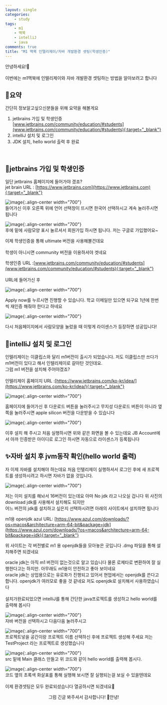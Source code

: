 ```yaml
---
layout: single
categories:
    - study
tags:
    - m1
    - 맥북
    - intelliJ
    - java
comments: true
title: "M1 맥북 인텔리제이/자바 개발환경 셋팅(학생인증)"
---
```



안녕하세요!👋<br>  
이번에는 m1맥북에 인텔리제이와 자바 개발환경 셋팅하는 방법을 알아보려고 합니다<br>  

## 🙏요약
간단히 정보알고싶으신분들을 위해 요약을 해볼게요
1. jetbrains 가입 및 학생인증 [www.jetbrains.com/community/education/#students](www.jetbrains.com/community/education/#students){:target="_blank"}
2. intelliJ 설치 및 로그인
3. JDK 설치, hello world 출력 후 완료
<br>  

## 📔jetbrains 가입 및 학생인증
일단 jetbrains 홈페이지에 들어가야 겠죠? <br>
jet brain URL : [https://www.jetbrains.com](https://www.jetbrains.com){:target="_blank"}<br>

![image](/assets/images/0706_16/jetbrains_1.png){:.align-center width="700"}  <br>
들어가신 이후 오른쪽 위에 언어 선택창이 뜨시면 한국어 선택하시고 계속 눌러주시면 됩니다 <br>

![image](/assets/images/0706_16/jetbrains_2.png){:.align-center width="700"}  <br>
후에 밑에 사람모양 표시 눌르셔서 회원가입 하시면 됩니다. 저는 구글로 가입했어요~<br>

이제 학생인증을 통해 ultimate 버전을 사용해볼건데요<br>  
학생이 아니시면 community 버전을 이용하셔야 겟네요<br>

학생인증 URL :[www.jetbrains.com/community/education/#students](www.jetbrains.com/community/education/#students){:target="_blank"}<br>  
URL에 들어가신 후<br>  

![image](/assets/images/0706_16/jetbrains_3.png){:.align-center width="700"}  <br>

Apply now를 누르시면 진행할 수 있습니다. 학교 이메일만 있으면 되구요 1년에 한번씩 재인증 해줘야 한다고 하네요<br>  

![image](/assets/images/0706_16/jetbrains_4.png){:.align-center width="700"}  <br>

다시 처음페이지에서 사람모양을 눌렀을 때 이렇게 라이센스가 등장하면 성공입니다!<br>  


## 👀intelliJ 설치 및 로그인
인텔리제이는 이클립스와 달리 m1버전이 출시가 되었습니다. 저도 이클립스만 쓰다가 m1버전이 있다고 해서 인텔리제이로 갈아탄 것인데요.<br>
그럼 m1 버전을 설치해 주어야겠죠?<br>   
인텔리제이 홈페이지 URL :[https://www.jetbrains.com/ko-kr/idea/](https://www.jetbrains.com/ko-kr/idea/){:target="_blank"}<br>  

![image](/assets/images/0706_16/jetbrains_5.png){:.align-center width="700"}  <br>

홈페이지에 들어가신 후 다운로드 버튼을 눌러주시고 무지성 다운로드 버튼이 아니라 옆쪽을 눌러주시면 apple silicon 버전을 다운받을 수 있습니다<br>

![image](/assets/images/0706_16/jetbrains_6.png){:.align-center width="700"}  <br>

이후 설치 해 주시고 처음 실행하시면 위와 같은 화면을 볼 수 있는데요 JB Account에서 아까 인증받은 아이디로 로그인 하시면 자동으로 라이센스가 등록됩니다<br>  

## ✨자바 설치 후 jvm동작 확인(hello world 출력)
자 이제 자바를 설치해야 하는데요 처음 인텔리제이 실행하셔서 로그인 후에 새 프로젝트를 생성하시려고 하시면 자바가 없을 것입니다.<br>

![image](/assets/images/0706_16/intellij_1.png){:.align-center width="700"}  <br>

저는 이미 설치를 해놔서 16버전이 있는데요 아마 No jdk 라고 나오실 겁니다 위 사진의 download jdk를 사용해서 설치해도 되지만<br>
어느 버전의 jdk를 설치하고 싶은지 선택하시려면 아래의 사이트에서 설치하면 됩니다 <br>

m1용 openjdk azul URL: [https://www.azul.com/downloads/?os=macos&architecture=arm-64-bit&package=jdk](https://www.azul.com/downloads/?os=macos&architecture=arm-64-bit&package=jdk){:target="_blank"}<br>

위 사이트는 각 버전별로 m1 용 openjdk들을 모아놓은 곳입니다 .dmg 파일을 통해 설치해주면 되겠네요<br>

oracle jdk는 아직 m1 버전이 없는것으로 알고 있습니다 물론 로제타로 변환하여 잘 실행한다고는 하지만. 아무래도 m1용이 안전하고 좋아 보이네요<br> 
oracle jdk는 상업용으로는 유로화가 진행되고 있어서 현업에서는 openjdk를 쓴다고 합니다. openjdk가 여러모로 좋을 것 같네요 저도 openjdk로 설치해서 사용하였습니다<br>  
설치가완료되었으면 intelliJ를 통해 간단한 java프로젝트를 생성하고 hello world를 출력해 봅시다 <br>  

![image](/assets/images/0706_16/intellij_2.png){:.align-center width="700"}  <br>
자바 버전을 선택하시고 다음다음 눌러주시고<br>  

![image](/assets/images/0706_16/intellij_3.png){:.align-center width="700"}  <br>
프로젝트넣을 공간이랑 프로젝트 이름 선택하신 후에 프로젝트 생성해 주세요 저는 TestProject 라는 프로젝트로 생성했습니다

![image](/assets/images/0706_16/intellij_4.png){:.align-center width="700"}  <br>
src 밑에 Main 클래스 만들고 위 코드와 같이 hello world를 출력해 봅시다.

![image](/assets/images/0706_16/intellij_5.png){:.align-center width="700"}  <br>
코드 옆의 초록색 화살표를 통해 실행해 보시면 잘 실행되는걸 보실 수 있을텐데요<br>  
이제 환경셋팅은 모두 완료되셨습니다 열공하시면 되겠네요👊<br>

<center>그럼 긴글 봐주셔서 감사합니다! 👋안녕!</center>